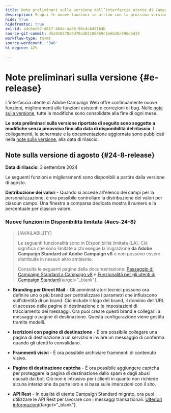```yaml
---
title: Note preliminari sulla versione dell’interfaccia utente di Campaign Web v8
description: Scopri le nuove funzioni in arrivo con la prossima versione dell’interfaccia utente di Campaign Web
hide: true
hidefromtoc: true
exl-id: a4c6ecb7-d657-46de-aa55-90c4cb45164b
source-git-commit: d5a916578a9d79ad021064b9c1e6b26e396ebd15
workflow-type: tm+mt
source-wordcount: '346'
ht-degree: 42%

---
```


# Note preliminari sulla versione {#e-release}

L’interfaccia utente di Adobe Campaign Web offre continuamente nuove funzioni, miglioramenti alle funzioni esistenti e correzioni di bug. Nelle [note sulla versione](release-notes.md), tutte le modifiche sono consolidate alla fine di ogni mese.

**Le note preliminari sulla versione riportate di seguito sono soggette a modifiche senza preavviso fino alla data di disponibilità del rilascio**. I collegamenti, le schermate e la documentazione aggiornata sono pubblicati nella [note sulla versione](release-notes.md), alla data di rilascio.

## Note sulla versione di agosto {#24-8-release}

**Data di rilascio**: 3 settembre 2024

Le seguenti funzioni e miglioramenti sono disponibili a partire dalla versione di agosto.

**Distribuzione dei valori** - Quando si accede all&#39;elenco dei campi per la personalizzazione, è ora possibile controllare la distribuzione dei valori per ciascun campo. Una finestra a comparsa dedicata mostra il numero e la percentuale per ciascun valore.


### Nuove funzioni in Disponibilità limitata {#acs-24-8}

>[!AVAILABILITY]
>
>Le seguenti funzionalità sono in Disponibilità limitata (LA). Ciò significa che sono limitate a chi esegue la migrazione **da Adobe Campaign Standard ad Adobe Campaign v8** e non possono essere distribuite in nessun altro ambiente.
>
>Consulta le seguenti pagine della documentazione: [Passaggio di Campaign Standard a Campaign v8](../rn/acs-migration.md) e [Funzionalità per gli utenti di Campaign Standard](https://experienceleague.adobe.com/docs/experience-cloud/campaign/campaign-standard-migration-home.html?lang=it){target="_blank"}.

* **Branding per Direct Mail** - Gli amministratori tecnici possono ora definire uno o più brand per centralizzare i parametri che influiscono sull&#39;identità di un brand. Ciò include il logo del brand, il dominio dell’URL di accesso delle pagine di destinazione o le impostazioni di tracciamento dei messaggi. Ora puoi creare questi brand e collegarli a messaggi o pagine di destinazione. Questa configurazione viene gestita tramite modelli.

* **Iscrizioni con pagine di destinazione** - È ora possibile collegare una pagina di destinazione a un servizio e inviare un messaggio di conferma quando gli utenti lo convalidano.

* **Frammenti visivi** - È ora possibile archiviare frammenti di contenuto visivo.

* **Pagine di destinazione captcha** - È ora possibile aggiungere captcha per proteggere la pagina di destinazione dallo spam e dagli abusi causati dai bot. Ciò non è intrusivo per i clienti in quanto non richiede alcuna interazione da parte loro e si basa sulle interazioni con il sito.

* **API Rest** - In qualità di utente Campaign Standard migrato, ora puoi utilizzare le API Rest per lavorare con i messaggi transazionali. [Ulteriori informazioni](https://experienceleague.adobe.com/docs/experience-cloud/campaign/apis/get-started-apis.html?lang=it){target="_blank"}.



